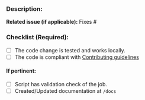 ### Description:

**Related issue (if applicable):** Fixes #<hassbian-scripts issue number goes here>

### Checklist (Required):
  - [ ] The code change is tested and works locally.
  - [ ] The code is compliant with [Contributing guidelines](https://github.com/home-assistant/hassbian-scripts/blob/master/.github/CONTRIBUTING.md)

#### If pertinent:
  - [ ] Script has validation check of the job.
  - [ ] Created/Updated documentation at `/docs`
